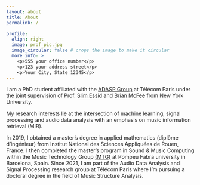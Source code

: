 ```yaml
---
layout: about
title: About
permalink: /

profile:
  align: right
  image: prof_pic.jpg
  image_circular: false # crops the image to make it circular
  more_info: >
    <p>555 your office number</p>
    <p>123 your address street</p>
    <p>Your City, State 12345</p>
---
```


I am a PhD student affiliated with the <a href='https://adasp.telecom-paris.fr/'>ADASP Group</a> at Télécom Paris under the joint supervision of Prof. <a href='https://slimessid.github.io/research/'>Slim Essid</a> and <a href='https://brianmcfee.net/'>Brian McFee</a> from New York University. 

My research interests lie at the intersection of machine learning, signal processing and audio data analysis with an emphasis on music information retrieval (MIR).

In 2019, I obtained a master’s degree in applied mathematics (diplôme d’ingénieur) from Institut National des Sciences Appliquées de Rouen, France. I then completed the master’s program in Sound & Music Computing within the Music Technology Group <a href='https://www.upf.edu/web/mtg/'>(MTG)</a> at Pompeu Fabra university in Barcelona, Spain. Since 2021, I am part of the Audio Data Analysis and Signal Processing research group at Télécom Paris where I’m pursuing a doctoral degree in the field of Music Structure Analysis. 
